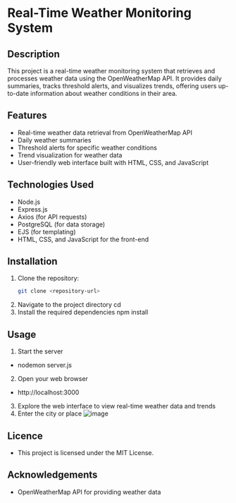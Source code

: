 # Real-Time Weather Monitoring System

## Description
This project is a real-time weather monitoring system that retrieves and processes weather data using the OpenWeatherMap API. It provides daily summaries, tracks threshold alerts, and visualizes trends, offering users up-to-date information about weather conditions in their area.

## Features
- Real-time weather data retrieval from OpenWeatherMap API
- Daily weather summaries
- Threshold alerts for specific weather conditions
- Trend visualization for weather data
- User-friendly web interface built with HTML, CSS, and JavaScript

## Technologies Used
- Node.js
- Express.js
- Axios (for API requests)
- PostgreSQL (for data storage)
- EJS (for templating)
- HTML, CSS, and JavaScript for the front-end

## Installation
1. Clone the repository:
   ```bash
   git clone <repository-url>
2. Navigate to the project directory
   cd <project-directory>
3. Install the required dependencies
   npm install

## Usage

1. Start the server
- nodemon server.js
2. Open your web browser
- http://localhost:3000

3. Explore the web interface to view real-time weather data and trends
4. Enter the city or place
![image](https://github.com/user-attachments/assets/658273a8-9c5e-485b-82c8-9be966f2a21f)


## Licence
- This project is licensed under the MIT License.

## Acknowledgements
- OpenWeatherMap API for providing weather data
